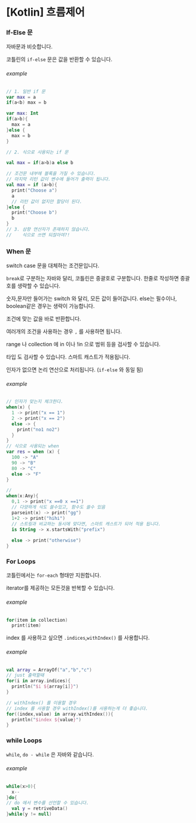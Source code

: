 # [Kotlin] 흐름제어

### If-Else 문

자바문과 비슷합니다.

코틀린의 `if-else` 문은 값을 반환할 수 있습니다.

###### example

```kotlin
// 1. 일반 if 문
var max = a 
if(a<b) max = b

var max: Int
if(a>b){
  max = a
}else {
  max = b
}

// 2. 식으로 사용되는 if 문

val max = if(a>b)a else b

// 조건문 내부에 블록을 가질 수 있습니다.
// 마지막 리턴 값이 변수에 들어가 출력이 됩니다.
val max = if (a>b){
  print("Choose a")
  a
  // 리턴 값이 없지만 할당이 된다.
}else {
  print("Choose b")
  b
}
// 3. 삼항 연산자가 존재하지 않습니다.
//    식으로 쓰면 되잖아여?!
```



### When 문

switch case 문을 대체하는 조건문입니다.

`break`로 구분하는 자바와 달리, 코틀린은 중괄호로 구분합니다. 한줄로 작성하면 중괄호를 생략할 수 있습니다.

숫자,문자만 들어가는 switch 와 달리, 모든 값이 들어갑니다. else는 필수이나, boolean같은 경우는 생략이 가능합니다.

조건에 맞는 값을 바로 반환합니다. 

여러개의 조건을 사용하는 경우 `,` 를 사용하면 됩니다.

range 나  collection 에 in 이나 !in 으로 범위 등을 검사할 수 있습니다.

타입 도 검사할 수 있습니다. 스마트 캐스트가 적용됩니다. 

인자가 없으면 논리 연산으로 처리됩니다. (`if-else` 와 동일 됨)

###### example

``` kotlin
// 인자가 맞는지 체크한다. 
when(x) {
  1 -> print("x == 1")
  2 -> print("x == 2")
  else -> {
    print("no1 no2")
  }
}
// 식으로 사용되는 when 
var res = when (x) {
  100 -> "A"
  90 -> "B"
  80 -> "C"
  else -> "F"  
}

// 
when(x:Any){
  0,1 -> print("x ==0 x ==1")
  // 다양하게 식도 쓸수있고, 함수도 쓸수 있음
  parseint(x) -> print("gg")
  1+2 -> print("hihi")
  // 스트링과 비교하는 동시에 맞다면, 스마트 캐스트가 되어 적용 됩니다.
  is String -> x.startsWith("prefix")
  
  else -> print("otherwise")
}
```



### For Loops

코틀린에서는 `for-each` 형태만 지원합니다.

iterator를 제공하는 모든것을 반복할 수 있습니다.

###### example

```kotlin
for(item in collection)
  print(item)
```

index 를 사용하고 싶으면 `.indices`,`withIndex()`  를 사용합니다.

###### example

```kotlin
val array = ArrayOf("a","b","c")
// just 출력할때 
for(i in array.indices){
  println("$i ${array[i]}")
}

// withIndex() 를 이용할 경우 
// index 를 사용할 경우 withIndex()를 사용하는게 더 좋습니다.
for((index,value) in array.withIndex()){
  println("$index ${value}")
}

```

### while Loops

`while`, `do - while` 은 자바와 같습니다.

###### example

```kotlin
while(x>0){
  x--
}do{
// do 에서 변수를 선언할 수 있습니다.
  val y = retriveData()
}while(y != null)
```

